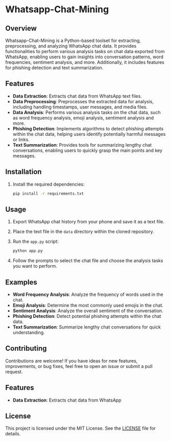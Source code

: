 # Whatsapp-Chat-Mining

## Overview

Whatsapp-Chat-Mining is a Python-based toolset for extracting, preprocessing, and analyzing WhatsApp chat data. It provides functionalities to perform various analysis tasks on chat data exported from WhatsApp, enabling users to gain insights into conversation patterns, word frequencies, sentiment analysis, and more. Additionally, it includes features for phishing detection and text summarization.

## Features

- **Data Extraction**: Extracts chat data from WhatsApp text files.
- **Data Preprocessing**: Preprocesses the extracted data for analysis, including handling timestamps, user messages, and media files.
- **Data Analysis**: Performs various analysis tasks on the chat data, such as word frequency analysis, emoji analysis, sentiment analysis and more.
- **Phishing Detection**: Implements algorithms to detect phishing attempts within the chat data, helping users identify potentially harmful messages or links.
- **Text Summarization**: Provides tools for summarizing lengthy chat conversations, enabling users to quickly grasp the main points and key messages.

## Installation

1. Install the required dependencies:

    ```bash
    pip install -r requirements.txt
    ```

## Usage

1. Export WhatsApp chat history from your phone and save it as a text file.
2. Place the text file in the `data` directory within the cloned repository.
3. Run the `app.py` script:

    ```bash
    python app.py
    ```

4. Follow the prompts to select the chat file and choose the analysis tasks you want to perform.

## Examples

- **Word Frequency Analysis**: Analyze the frequency of words used in the chat.
- **Emoji Analysis**: Determine the most commonly used emojis in the chat.
- **Sentiment Analysis**: Analyze the overall sentiment of the conversation.
- **Phishing Detection**: Detect potential phishing attempts within the chat data.
- **Text Summarization**: Summarize lengthy chat conversations for quick understanding.

## Contributing

Contributions are welcome! If you have ideas for new features, improvements, or bug fixes, feel free to open an issue or submit a pull request.


## Features

- **Data Extraction**: Extracts chat data from WhatsApp


## License

This project is licensed under the MIT License. See the [LICENSE](LICENSE) file for details.
